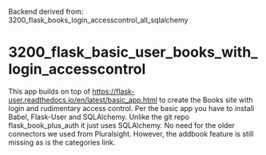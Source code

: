 Backend derived from:
3200_flask_books_login_accesscontrol_all_sqlalchemy

# 3200_flask_basic_user_books_with_login_accesscontrol

This app builds on top of https://flask-user.readthedocs.io/en/latest/basic_app.html 
to create the Books site with login and rudimentary access control.  Per the basic app 
you have to install Babel, Flask-User and SQLAlchemy. Unlike the git repo flask_book_plus_auth 
it just uses SQLAlchemy.  No need for the older connectors we used from Pluralsight.  However, 
the addbook feature is still missing as is the categories link.

